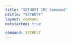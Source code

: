 ```yaml
---
title: "SETHOST IRC Command"
ntitle: "SETHOST"
layout: command
notstarted: true

command: SETHOST
---
```

